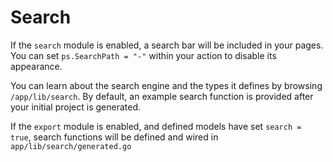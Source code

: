 # Search

If the `search` module is enabled, a search bar will be included in your pages.
You can set `ps.SearchPath = "-"` within your action to disable its appearance.

You can learn about the search engine and the types it defines by browsing `/app/lib/search`. By default, an example search function is provided after your initial project is generated.

If the `export` module is enabled, and defined models have set `search = true`, search functions will be defined and wired in `app/lib/search/generated.go`
